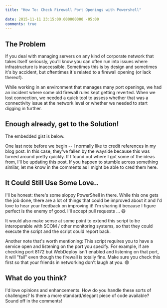 ```yaml
---
title: "How To: Check Firewall Port Openings with Powershell"
 
date: 2015-11-11 23:15:00.000000000 -05:00
comments: true
---
```

## The Problem

If you deal with managing servers on any kind of corporate network that takes itself seriously, you'll know you can often run into issues where infrastructure is inaccessible. Sometimes this is by design and sometimes it's by accident, but oftentimes it's related to a firewall opening (or lack thereof).

While working in an environment that manages many port openings, we had an incident where some old firewall rules kept getting reverted. When we lost connection, we needed a quick tool to assess whether that was a connectivity issue at the network level or whether we needed to start digging in further.

## Enough already, get to the Solution!

The embedded gist is below.

One last note before we begin -- I normally like to credit references in my blog post. In this case, they've fallen by the wayside because this was turned around pretty quickly. If I found out where I got some of the ideas from, I'll be updating this post. If you happen to stumble across something similar, let me know in the comments as I might be able to cred them here.

<script src="https://gist.github.com/SeanKilleen/3800151caa9f4dc96183.js"></script>

## It Could Still Use Some Love..

I'll be honest: there's some sloppy PowerShell in there. While this one gets the job done, there are a lot of things that could be improved about it and I'd love to hear your feedback on improving it! I'm sharing it because I figure perfect is the enemy of good. I'll accept pull requests ... :smile:

It would also make sense at some point to extend this script to be interoperable with SCOM / other monitoring systems, so that they could execute the script and the script could report back.

Another note that's worth mentioning: This script requires you to have a service open and listening on the port you specify. For example, if are checking port 8172 but WebDeploy isn't enabled and listening on that port, it will "fail" even though the firewall is totally fine. Make sure you check this first so that your friends in networking don't laugh at you. :smile:

## What do you think?

I'd love opinions and enhancements. How do you handle these sorts of challenges? Is there a more standard/elegant piece of code available? Sound off in the comments!
